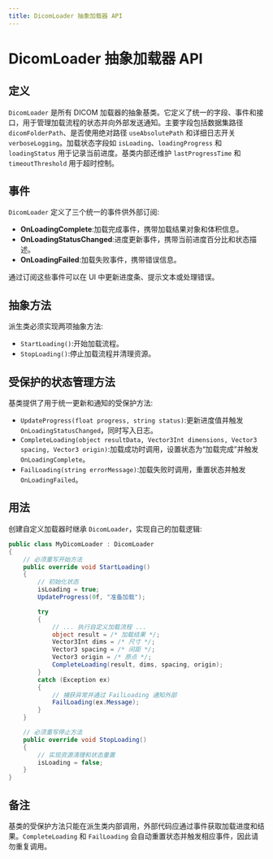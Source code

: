 ```yaml
---
title: DicomLoader 抽象加载器 API
---
```

# DicomLoader 抽象加载器 API

## 定义
`DicomLoader` 是所有 DICOM 加载器的抽象基类。它定义了统一的字段、事件和接口，用于管理加载流程的状态并向外部发送通知。主要字段包括数据集路径 `dicomFolderPath`、是否使用绝对路径 `useAbsolutePath` 和详细日志开关 `verboseLogging`。加载状态字段如 `isLoading`、`loadingProgress` 和 `loadingStatus` 用于记录当前进度。基类内部还维护 `lastProgressTime` 和 `timeoutThreshold` 用于超时控制。

## 事件
`DicomLoader` 定义了三个统一的事件供外部订阅:

- **OnLoadingComplete**:加载完成事件，携带加载结果对象和体积信息。
- **OnLoadingStatusChanged**:进度更新事件，携带当前进度百分比和状态描述。
- **OnLoadingFailed**:加载失败事件，携带错误信息。

通过订阅这些事件可以在 UI 中更新进度条、提示文本或处理错误。

## 抽象方法
派生类必须实现两项抽象方法:

- `StartLoading()`:开始加载流程。
- `StopLoading()`:停止加载流程并清理资源。

## 受保护的状态管理方法
基类提供了用于统一更新和通知的受保护方法:

- `UpdateProgress(float progress, string status)`:更新进度值并触发 `OnLoadingStatusChanged`，同时写入日志。
- `CompleteLoading(object resultData, Vector3Int dimensions, Vector3 spacing, Vector3 origin)`:加载成功时调用，设置状态为“加载完成”并触发 `OnLoadingComplete`。
- `FailLoading(string errorMessage)`:加载失败时调用，重置状态并触发 `OnLoadingFailed`。

## 用法
创建自定义加载器时继承 `DicomLoader`，实现自己的加载逻辑:

```csharp
public class MyDicomLoader : DicomLoader
{
    // 必须重写开始方法
    public override void StartLoading()
    {
        // 初始化状态
        isLoading = true;
        UpdateProgress(0f, "准备加载");

        try
        {
            // ... 执行自定义加载流程 ...
            object result = /* 加载结果 */;
            Vector3Int dims = /* 尺寸 */;
            Vector3 spacing = /* 间距 */;
            Vector3 origin = /* 原点 */;
            CompleteLoading(result, dims, spacing, origin);
        }
        catch (Exception ex)
        {
            // 捕获异常并通过 FailLoading 通知外部
            FailLoading(ex.Message);
        }
    }

    // 必须重写停止方法
    public override void StopLoading()
    {
        // 实现资源清理和状态重置
        isLoading = false;
    }
}
```

## 备注
基类的受保护方法只能在派生类内部调用，外部代码应通过事件获取加载进度和结果。`CompleteLoading` 和 `FailLoading` 会自动重置状态并触发相应事件，因此请勿重复调用。